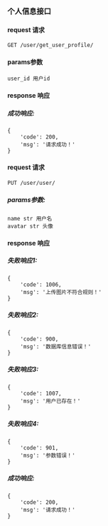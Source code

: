 ### 个人信息接口

#### request 请求
    GET /user/get_user_profile/

#### params参数
    user_id 用户id

#### response 响应
##### 成功响应:
    {
        'code': 200,
        'msg': '请求成功！'
    }



#### request 请求
    PUT /user/user/

##### params参数:
    name str 用户名
    avatar str 头像

#### response 响应

##### 失败响应1:
    {
        'code': 1006,
        'msg': '上传图片不符合规则！'
    }
##### 失败响应2:
    {
        'code': 900,
        'msg': '数据库信息错误！'
    }
##### 失败响应3:
    {
        'code': 1007,
        'msg': '用户已存在！'
    }
##### 失败响应4:
    {
        'code': 901,
        'msg': '参数错误！'
    }


##### 成功响应:
    {
        'code': 200,
        'msg': '请求成功！'
    }